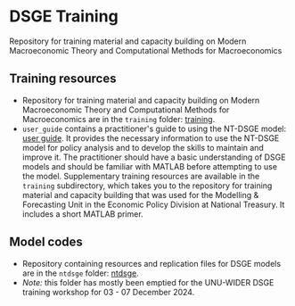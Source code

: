 # DSGE Training
 Repository for training material and capacity building on Modern Macroeconomic Theory and Computational Methods for Macroeconomics

## Training resources
- Repository for training material and capacity building on Modern Macroeconomic Theory and Computational Methods for Macroeconomics are in the `training` folder: [training](https://github.com/hollander03/dsge-training/tree/main/training).
- `user_guide` contains a practitioner's guide to using the NT-DSGE model: [user guide](https://github.com/hollander03/dsge-training/tree/main/ntdsge/0.user_guide). It provides the necessary information to use the NT-DSGE model for policy analysis and to develop the skills to maintain and improve it. The practitioner should have a basic understanding of DSGE models and should be familiar with MATLAB before attempting to use the model. Supplementary training resources are available in the `training` subdirectory, which takes you to the repository for training material and capacity building that was used for the Modelling & Forecasting Unit in the Economic Policy Division at National Treasury. It includes a short MATLAB primer.

## Model codes
- Repository containing resources and replication files for DSGE models are in the `ntdsge` folder: [ntdsge](https://github.com/hollander03/dsge-training/tree/main/ntdsge).
- *Note:* this folder has mostly been emptied for the UNU-WIDER DSGE training workshop for 03 - 07 December 2024.
